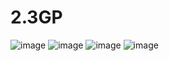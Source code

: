 # 2.3GP
![image](https://github.com/weelilbugger/2.3GP/assets/114624859/f6080388-d03e-4a83-8664-b28b5f375c8f)
![image](https://github.com/weelilbugger/2.3GP/assets/114624859/4b343967-a306-4d8e-9567-a6f6b1c21227)
![image](https://github.com/weelilbugger/2.3GP/assets/114624859/01d5949e-774c-4242-9616-e63f58503bb3)
![image](https://github.com/weelilbugger/2.3GP/assets/114624859/fcc04bc3-8631-4ce4-abce-3a3b31967194)

